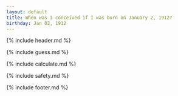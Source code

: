 ```yaml
---
layout: default
title: When was I conceived if I was born on January 2, 1912?
birthday: Jan 02, 1912
---
```


{% include header.md %}

{% include guess.md %}

{% include calculate.md %}

{% include safety.md %}

{% include footer.md %}




